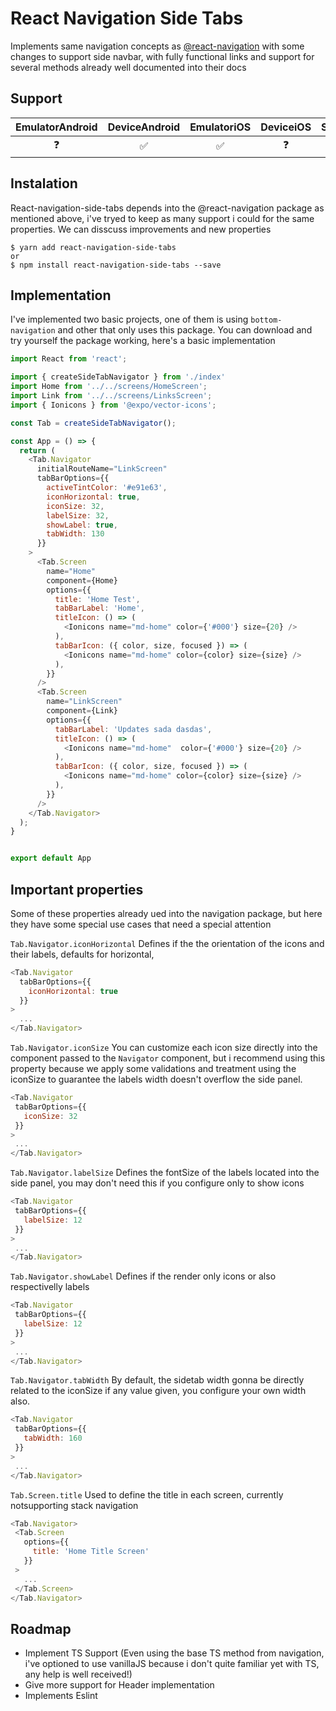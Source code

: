 # React Navigation Side Tabs

Implements same navigation concepts as [@react-navigation](https://reactnavigation.org/) with some changes to support side navbar, with fully functional links and support for several methods already well documented into their docs

## Support 
|  EmulatorAndroid  |  DeviceAndroid  |  EmulatoriOS  |  DeviceiOS  |  SimulatorWeb  |
|:-----------------:|:---------------:|:-------------:|:-----------:|:--------------:|
|        ❓         |       ✅        |      ✅      |     ❓      |       ✅       |

## Instalation
React-navigation-side-tabs depends into the @react-navigation package as mentioned above, i've tryed to keep as many support i could for the same properties.
We can disscuss improvements and new properties

```
$ yarn add react-navigation-side-tabs
or
$ npm install react-navigation-side-tabs --save
```

## Implementation
I've implemented two basic projects, one of them is using `bottom-navigation` and other that only uses this package.
You can download and try yourself the package working, here's a basic implementation

```js
import React from 'react';

import { createSideTabNavigator } from './index'
import Home from '../../screens/HomeScreen';
import Link from '../../screens/LinksScreen';
import { Ionicons } from '@expo/vector-icons';

const Tab = createSideTabNavigator();

const App = () => {
  return (
    <Tab.Navigator
      initialRouteName="LinkScreen"
      tabBarOptions={{
        activeTintColor: '#e91e63',
        iconHorizontal: true,
        iconSize: 32,
        labelSize: 32,
        showLabel: true,
        tabWidth: 130
      }}
    >
      <Tab.Screen
        name="Home"
        component={Home}
        options={{
          title: 'Home Test',
          tabBarLabel: 'Home',
          titleIcon: () => (
            <Ionicons name="md-home" color={'#000'} size={20} />
          ),
          tabBarIcon: ({ color, size, focused }) => (
            <Ionicons name="md-home" color={color} size={size} />
          ),
        }}
      />
      <Tab.Screen
        name="LinkScreen"
        component={Link}
        options={{
          tabBarLabel: 'Updates sada dasdas',
          titleIcon: () => (
            <Ionicons name="md-home"  color={'#000'} size={20} />
          ),
          tabBarIcon: ({ color, size, focused }) => (
            <Ionicons name="md-home" color={color} size={size} />
          ),
        }}
      /> 
    </Tab.Navigator>
  );
}


export default App

```

## Important properties
Some of these properties already ued into the navigation package, but here they have some special use cases that need a special attention        
        
`Tab.Navigator.iconHorizontal`
Defines if the the orientation of the icons and their labels, defaults for horizontal,
```js
<Tab.Navigator
  tabBarOptions={{
    iconHorizontal: true
  }}
>
  ...
</Tab.Navigator>
```


`Tab.Navigator.iconSize`
You can customize each icon size directly into the component passed to the `Navigator` component, but i recommend using this property because we apply some validations and treatment using the iconSize to guarantee the labels width doesn't overflow the side panel.
 ```js
<Tab.Navigator
  tabBarOptions={{
    iconSize: 32
  }}
>
  ...
</Tab.Navigator>
```

`Tab.Navigator.labelSize`
Defines the fontSize of the labels located into the side panel, you may don't need this if you configure only to show icons
 ```js
<Tab.Navigator
  tabBarOptions={{
    labelSize: 12
  }}
>
  ...
</Tab.Navigator>
```

`Tab.Navigator.showLabel`
Defines if the render only icons or also respectivelly labels
 ```js
<Tab.Navigator
  tabBarOptions={{
    labelSize: 12
  }}
>
  ...
</Tab.Navigator>
```

`Tab.Navigator.tabWidth`
By default, the sidetab width gonna be directly related to the iconSize if any value given, you configure your own width also.
 ```js
<Tab.Navigator
  tabBarOptions={{
    tabWidth: 160
  }}
>
  ...
</Tab.Navigator>
```


`Tab.Screen.title`
Used to define the title in each screen, currently notsupporting stack navigation
 ```js
<Tab.Navigator>
  <Tab.Screen
    options={{
      title: 'Home Title Screen'
    }}
  >
    ...
  </Tab.Screen>
</Tab.Navigator>
```

## Roadmap
- Implement TS Support (Even using the base TS method from navigation, i've optioned to use vanillaJS because i don't quite familiar yet with TS, any help is well received!)
- Give more support for Header implementation
- Implements Eslint